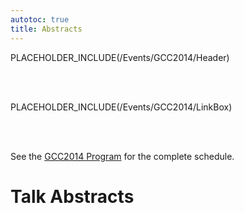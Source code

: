 ```yaml
---
autotoc: true
title: Abstracts
---
```

PLACEHOLDER_INCLUDE(/Events/GCC2014/Header)

<br /><br />



PLACEHOLDER_INCLUDE(/Events/GCC2014/LinkBox)


<br /><br />

See the [GCC2014 Program](../../../Events/GCC2014/Program) for the complete schedule.

# Talk Abstracts

